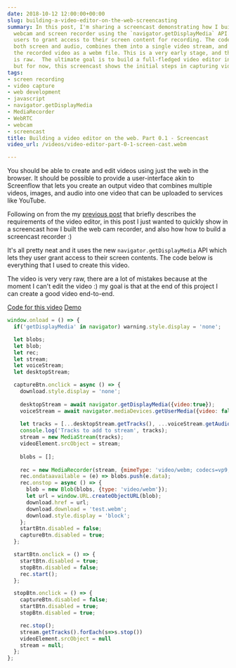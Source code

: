 ```yaml
---
date: 2018-10-12 12:00:00+00:00
slug: building-a-video-editor-on-the-web-screencasting
summary: In this post, I'm sharing a screencast demonstrating how I built a web-based
  webcam and screen recorder using the `navigator.getDisplayMedia` API.  This allows
  users to grant access to their screen content for recording. The code provided captures
  both screen and audio, combines them into a single video stream, and allows downloading
  the recorded video as a webm file. This is a very early stage, and the current output
  is raw.  The ultimate goal is to build a full-fledged video editor in the browser,
  but for now, this screencast shows the initial steps in capturing video and audio.
tags:
- screen recording
- video capture
- web development
- javascript
- navigator.getDisplayMedia
- MediaRecorder
- WebRTC
- webcam
- screencast
title: Building a video editor on the web. Part 0.1 - Screencast
video_url: /videos/video-editor-part-0-1-screen-cast.webm

---
```


You should be able to create and edit videos using just the web in the browser.
It should be possible to provide a user-interface akin to Screenflow that lets
you create an output video that combines multiple videos, images, and audio into
one video that can be uploaded to services like YouTube.

Following on from the my [previous
post](/building-a-video-editor-on-the-web-with-the-web/) that briefly describes
the requirements of the video editor, in this post I just wanted to quickly show
in a screencast how I built the web cam recorder, and also how how to build
a screencast recorder :)

It's all pretty neat and it uses the new `navigator.getDisplayMedia` API which
lets they user grant access to their screen contents. The code below is everything
that I used to create this video.

The video is very very raw, there are a lot of mistakes because at the moment
I can't edit the video :) my goal is that at the end of this project
I can create a good video end-to-end.

[Code for this 
video](https://glitch.com/edit/\#!/screen-recorder-voice?path=script.js:1:0) 
[Demo](https://screen-recorder-voice.glitch.me/)

```javascript  
window.onload = () => {
  if('getDisplayMedia' in navigator) warning.style.display = 'none';

  let blobs;
  let blob;
  let rec;
  let stream;
  let voiceStream;
  let desktopStream;

  captureBtn.onclick = async () => {
    download.style.display = 'none';
    
    desktopStream = await navigator.getDisplayMedia({video:true});
    voiceStream = await navigator.mediaDevices.getUserMedia({video: false, audio: true});
    
    let tracks = [...desktopStream.getTracks(), ...voiceStream.getAudioTracks()]
    console.log('Tracks to add to stream', tracks);
    stream = new MediaStream(tracks);
    videoElement.srcObject = stream;
      
    blobs = [];
  
    rec = new MediaRecorder(stream, {mimeType: 'video/webm; codecs=vp9,opus'});
    rec.ondataavailable = (e) => blobs.push(e.data);
    rec.onstop = async () => {
      blob = new Blob(blobs, {type: 'video/webm'});
      let url = window.URL.createObjectURL(blob);
      download.href = url;
      download.download = 'test.webm';
      download.style.display = 'block';
    };
    startBtn.disabled = false;
    captureBtn.disabled = true;
  };

  startBtn.onclick = () => {
    startBtn.disabled = true;
    stopBtn.disabled = false;
    rec.start();
  };

  stopBtn.onclick = () => {
    captureBtn.disabled = false;
    startBtn.disabled = true;
    stopBtn.disabled = true;

    rec.stop();
    stream.getTracks().forEach(s=>s.stop())
    videoElement.srcObject = null
    stream = null;
  };
};
```
